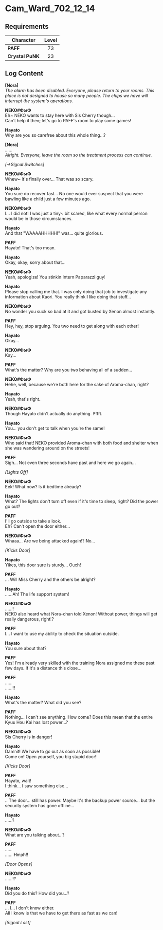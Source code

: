 # Cam_Ward_702_12_14
## Requirements
|   Character    |Level|
|----------------|:---:|
|**PAFF**        | 73  |
|**Crystal PuNK**| 23  |

## Log Content
**[Nora]**<br>
*The alarm has been disabled. Everyone, please return to your rooms. This place is not designed to house so many people. The chips we have will interrupt the system's operations.*

**NEKO#ΦωΦ**<br>
Eh~ NEKO wants to stay here with Sis Cherry though...<br>
Can't help it then; let's go to PAFF's room to play some games!

**Hayato**<br>
Why are you so carefree about this whole thing...?

**[Nora]**<br>
*......<br>
Alright. Everyone, leave the room so the treatment process can continue.*

*[→Signal Switches]*

**NEKO#ΦωΦ**<br>
Whew~ It's finally over... That was so scary.

**Hayato**<br>
You sure do recover fast... No one would ever suspect that you were bawling like a child just a few minutes ago.

**NEKO#ΦωΦ**<br>
I... I did not! I was just a tiny~ bit scared, like what every normal person would be in those circumstances.

**Hayato**<br>
And that "WAAAAHHHHH!" was... quite glorious.

**PAFF**<br>
Hayato! That's too mean.

**Hayato**<br>
Okay, okay; sorry about that...

**NEKO#ΦωΦ**<br>
Yeah, apologize! You stinkin Intern Paparazzi guy!

**Hayato**<br>
Please stop calling me that. I was only doing that job to investigate any information about Kaori. You really think I like doing that stuff...

**NEKO#ΦωΦ**<br>
No wonder you suck so bad at it and got busted by Xenon almost instantly.

**PAFF**<br>
Hey, hey, stop arguing. You two need to get along with each other!

**Hayato**<br>
Okay...

**NEKO#ΦωΦ**<br>
Kay...

**PAFF**<br>
What's the matter? Why are you two behaving all of a sudden...

**NEKO#ΦωΦ**<br>
Hehe, well, because we're both here for the sake of Aroma\-chan, right?

**Hayato**<br>
Yeah, that's right.

**NEKO#ΦωΦ**<br>
Though Hayato didn't actually do anything. Pffft.

**Hayato**<br>
You... you don't get to talk when you're the same!

**NEKO#ΦωΦ**<br>
Who said that! NEKO provided Aroma\-chan with both food and shelter when she was wandering around on the streets!

**PAFF**<br>
Sigh... Not even three seconds have past and here we go again...

*\[Lights Off\]*

**NEKO#ΦωΦ**<br>
Eek! What now? Is it bedtime already?

**Hayato**<br>
What? The lights don't turn off even if it's time to sleep, right? Did the power go out?

**PAFF**<br>
I'll go outside to take a look.<br>
Eh? Can't open the door either...

**NEKO#ΦωΦ**<br>
Whaaa... Are we being attacked again!? No...

*\[Kicks Door\]*

**Hayato**<br>
Yikes, this door sure is sturdy... Ouch!

**PAFF**<br>
... Will Miss Cherry and the others be alright?

**Hayato**<br>
......Ah! The life support system!

**NEKO#ΦωΦ**<br>
......!<br>
NEKO also heard what Nora\-chan told Xenon! Without power, things will get really dangerous, right!?

**PAFF**<br>
I... I want to use my ability to check the situation outside.

**Hayato**<br>
You sure about that?

**PAFF**<br>
Yes! I'm already very skilled with the training Nora assigned me these past few days. If it's a distance this close...

**PAFF**<br>
......<br>
......!!

**Hayato**<br>
What's the matter? What did you see?

**PAFF**<br>
Nothing... I can't see anything. How come? Does this mean that the entire Kyuu Hou Kai has lost power...?

**NEKO#ΦωΦ**<br>
Sis Cherry is in danger!

**Hayato**<br>
Damnit! We have to go out as soon as possible!<br>
Come on! Open yourself, you big stupid door!

*\[Kicks Door\]*

**PAFF**<br>
Hayato, wait!<br>
I think... I saw something else...

**PAFF**<br>
.. The door... still has power. Maybe it's the backup power source... but the security system has gone offline...

**Hayato**<br>
......?

**NEKO#ΦωΦ**<br>
What are you talking about...?

**PAFF**<br>
......<br>
...... Hmph!!

*\[Door Opens\]*

**NEKO#ΦωΦ**<br>
......!?

**Hayato**<br>
Did you do this? How did you...?

**PAFF**<br>
... I... I don't know either.<br>
All I know is that we have to get there as fast as we can!

*[Signal Lost]*

